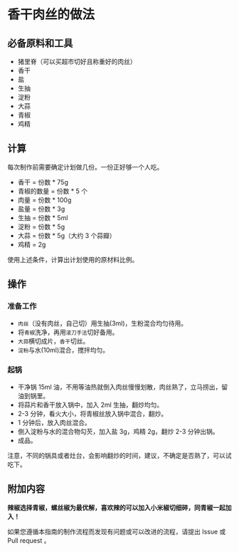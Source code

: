 # 香干肉丝的做法

## 必备原料和工具

* 猪里脊（可以买超市切好且称重好的肉丝）
* 香干
* 盐
* 生抽
* 淀粉
* 大蒜
* 青椒
* 鸡精

## 计算

每次制作前需要确定计划做几份。一份正好够一个人吃。

* 香干 = 份数 * 75g
* 青椒的数量 = 份数 * 5 个
* 肉量 = 份数 * 100g
* 盐量 = 份数 * 3g
* 生抽 = 份数 * 5ml
* 淀粉 = 份数 * 5g
* 大蒜 = 份数 * 5g（大约 3 个蒜瓣）
* 鸡精 = 2g

使用上述条件，计算出计划使用的原材料比例。

## 操作

### 准备工作

* `肉丝`（没有肉丝，自己切）用生抽(3ml)，生粉混合均匀待用。
* 将`青椒`洗净，再用`滚刀手法`切好备用。
* `大蒜`横切成片，`香干`切丝。
* `淀粉`与水(10ml)混合，搅拌均匀。

### 起锅

* 干净锅 15ml 油，不用等油热就倒入肉丝慢慢划散，肉丝熟了，立马捞出，留油到锅里。
* 将蒜片和香干放入锅中，加入 2ml 生抽，翻炒均匀。
* 2-3 分钟，看火大小，将青椒丝放入锅中混合，翻炒。
* 1 分钟后，放入肉丝混合。
* 倒入淀粉与水的混合物勾芡，加入盐 3g，鸡精 2g，翻炒 2-3 分钟出锅。
* 成品。

注意，不同的锅具或者灶台，会影响翻炒的时间，建议，不确定是否熟了，可以试吃下。

## 附加内容

**辣椒选择青椒，螺丝椒为最优解，喜欢辣的可以加入小米椒切细碎，同青椒一起加入！**

如果您遵循本指南的制作流程而发现有问题或可以改进的流程，请提出 Issue 或 Pull request 。
